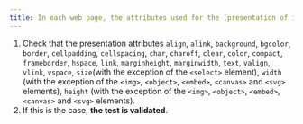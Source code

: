 ```yaml
---
title: In each web page, the attributes used for the [presentation of information](#presentation-of-information) must not be present in the generated source code of the pages. Is this rule respected?
---
```


1. Check that the presentation attributes `align`, `alink`, `background`, `bgcolor`, `border`, `cellpadding`, `cellspacing`, `char`, `charoff`, `clear`, `color`, `compact`, `frameborder`, `hspace`, `link`, `marginheight`, `marginwidth`, `text`, `valign`, `vlink`, `vspace`, `size`(with the exception of the `<select>` element), `width` (with the exception of the `<img>`, `<object>`, `<embed>`, `<canvas>` and `<svg>` elements), `height` (with the exception of the `<img>`, `<object>`, `<embed>`, `<canvas>` and `<svg>` elements).
2. If this is the case, **the test is validated**.
